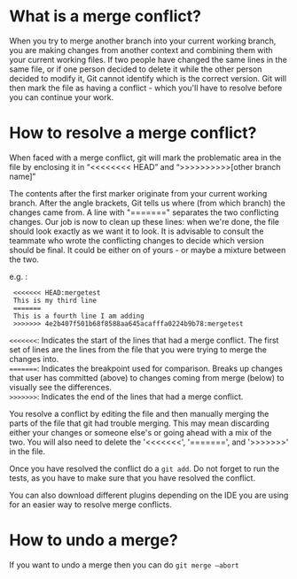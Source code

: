 # What is a merge conflict?

When you try to merge another branch into your current working branch, you are making changes from another context and combining them with your current working files.
If two people have changed the same lines in the same file, or if one person decided to delete it while the other person decided to modify it, Git cannot identify which is the correct version. Git will then mark the file as having a conflict - which you'll have to resolve before you can continue your work.

# How to resolve a merge conflict?

When faced with a merge conflict, git will mark the problematic area in the file by enclosing it in “<<<<<<<< HEAD” and “>>>>>>>>>>[other branch name]”

The contents after the first marker originate from your current working branch. After the angle brackets, Git tells us where (from which branch) the changes came from. A line with "=======" separates the two conflicting changes.
Our job is now to clean up these lines: when we're done, the file should look exactly as we want it to look. It is advisable to consult the teammate who wrote the conflicting changes to decide which version should be final. It could be either on of yours - or maybe a mixture between the two.

e.g. :
```
 <<<<<<< HEAD:mergetest
 This is my third line
 =======
 This is a fourth line I am adding
 >>>>>>> 4e2b407f501b68f8588aa645acafffa0224b9b78:mergetest
```

`<<<<<<<`: Indicates the start of the lines that had a merge conflict. The first set of lines are the lines from the file that you were trying to merge the changes into.  
`=======`: Indicates the breakpoint used for comparison. Breaks up changes that user has committed (above) to changes coming from merge (below) to visually see the differences.  
`>>>>>>>`: Indicates the end of the lines that had a merge conflict.  

You resolve a conflict by editing the file and then manually merging the parts of the file that git had trouble merging. This may mean discarding either your changes or someone else's or going ahead with a mix of the two. You will also need to delete the '<<<<<<<', '=======', and '>>>>>>>' in the file.


Once you have resolved the conflict do a `git add`. Do not forget to run the tests, as you have to make sure that you have resolved the conflict.

You can also download different plugins depending on the IDE you are using for an easier way to resolve merge conflicts.


# How to undo a merge?
If you want to undo a merge then you can do `git merge —abort`
